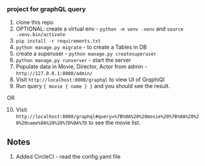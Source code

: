 ### project for graphQL query

1. clone this repo
2. OPTIONAL: create a virtual env - `python -m venv .venv` and `source .venv.bin/activate`
3. `pip install -r requirements.txt`
4. `python manage.py migrate` - to create a Tables in DB
5. create a superuser - `python manage.py createsuperuser`
6. `python manage.py runserver` - start the server
7. Populate data in Movie, Director, Actor from admin - `http://127.0.0.1:8000/admin/`
8. Visit `http://localhost:8000/graphql` to view UI of GrqphiQl
9. Run query `{ movie { name } }` and you should see the result.

OR

10. Visit `http://localhost:8000/graphql#query=%7B%0A%20%20movie%20%7B%0A%20%20%20name%0A%20%20%7D%0A%7D` to see the movie list.

## Notes

1. Added CircleCI - read the config.yaml file
